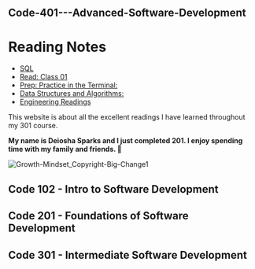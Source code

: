 ## Code-401---Advanced-Software-Development

# Reading Notes

* [SQL](/Data%20Structures%20and%20Algorithms.md)
* [Read: Class 01](/Read%3A%20Class%2001.md)
* [Prep: Practice in the Terminal:](/Prep%3A%20Practice%20in%20the%20Terminal.md)
* [Data Structures and Algorithms:](/Data%20Structures%20and%20Algorithms.md)
* [Engineering Readings](/Engineering%20Readings.md)

This website is about all the excellent readings I have learned throughout my 301 course.

**My name is Deiosha Sparks and I just completed 201. I enjoy spending time with my family and friends. :white_heart:**

![Growth-Mindset_Copyright-Big-Change1](https://user-images.githubusercontent.com/113928893/203171165-91c9ea39-4f79-4235-a715-25a75516d131.jpg)

## Code 102 - Intro to Software Development

## Code 201 - Foundations of Software Development

## Code 301 - Intermediate Software Development
